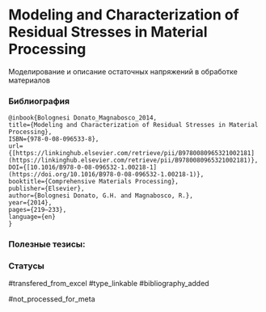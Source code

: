 # Modeling and Characterization of Residual Stresses in Material Processing

Моделирование и описание остаточных напряжений в обработке материалов

### Библиография
```
@inbook{Bolognesi Donato_Magnabosco_2014,
title={Modeling and Characterization of Residual Stresses in Material Processing},
ISBN={978-0-08-096533-8},
url={[https://linkinghub.elsevier.com/retrieve/pii/B9780080965321002181](https://linkinghub.elsevier.com/retrieve/pii/B9780080965321002181)},
DOI={[10.1016/B978-0-08-096532-1.00218-1](https://doi.org/10.1016/B978-0-08-096532-1.00218-1)},
booktitle={Comprehensive Materials Processing},
publisher={Elsevier},
author={Bolognesi Donato, G.H. and Magnabosco, R.},
year={2014},
pages={219–233},
language={en}
}
```

### Полезные тезисы:

### Статусы
#transfered_from_excel 
#type_linkable 
#bibliography_added

#not_processed_for_meta
